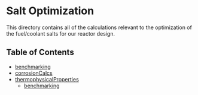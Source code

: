# Salt Optimization
This directory contains all of the calculations relevant to the optimization of the fuel/coolant salts for our reactor design.

## Table of Contents

- [benchmarking](benchmarking/README.md)
- [corrosionCalcs](corrosionCalcs/README.md)
- [thermophysicalProperties](thermophysicalProperties/README.md)
  - [benchmarking](thermophysicalProperties/benchmarking/README.md)

